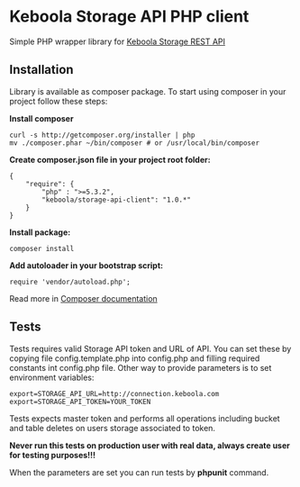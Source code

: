 # Keboola Storage API PHP client

Simple PHP wrapper library for [Keboola Storage REST API](http://docs.keboola.apiary.io/)

## Installation

Library is available as composer package.
To start using composer in your project follow these steps:

**Install composer**
  
    curl -s http://getcomposer.org/installer | php
    mv ./composer.phar ~/bin/composer # or /usr/local/bin/composer


**Create composer.json file in your project root folder:**

    {
        "require": {
            "php" : ">=5.3.2",
            "keboola/storage-api-client": "1.0.*"
        }
    }

**Install package:**

    composer install


**Add autoloader in your bootstrap script:**

    require 'vendor/autoload.php';


Read more in [Composer documentation](http://getcomposer.org/doc/01-basic-usage.md)



## Tests
Tests requires valid Storage API token and URL of API.
You can set these by copying file config.template.php into config.php and filling required constants int config.php file. Other way to provide parameters is to set environment variables:

    export=STORAGE_API_URL=http://connection.keboola.com
    export=STORAGE_API_TOKEN=YOUR_TOKEN

Tests expects master token and performs all operations including bucket and table deletes on users storage associated to token. 

**Never run this tests on production user with real data, always create user for testing purposes!!!**

When the parameters are set you can run tests by **phpunit** command. 

